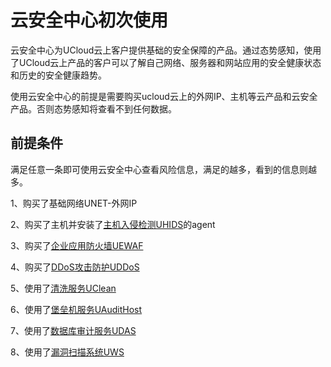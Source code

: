 

# 云安全中心初次使用

云安全中心为UCloud云上客户提供基础的安全保障的产品。通过态势感知，使用了UCloud云上产品的客户可以了解自己网络、服务器和网站应用的安全健康状态和历史的安全健康趋势。

使用云安全中心的前提是需要购买ucloud云上的外网IP、主机等云产品和云安全产品。否则态势感知将查看不到任何数据。

## 前提条件

满足任意一条即可使用云安全中心查看风险信息，满足的越多，看到的信息则越多。

1、购买了基础网络UNET-外网IP

2、购买了主机并安装了[主机入侵检测UHIDS](uhids/common)的agent

3、购买了[企业应用防火墙UEWAF](uewaf/README)

4、购买了[DDoS攻击防护UDDoS](uantiddos/README)

5、使用了[清洗服务UClean](uclean/overview)

6、使用了[堡垒机服务UAuditHost](uhas/README)

7、使用了[数据库审计服务UDAS](udas/README)

8、使用了[漏洞扫描系统UWS](uws/README)
